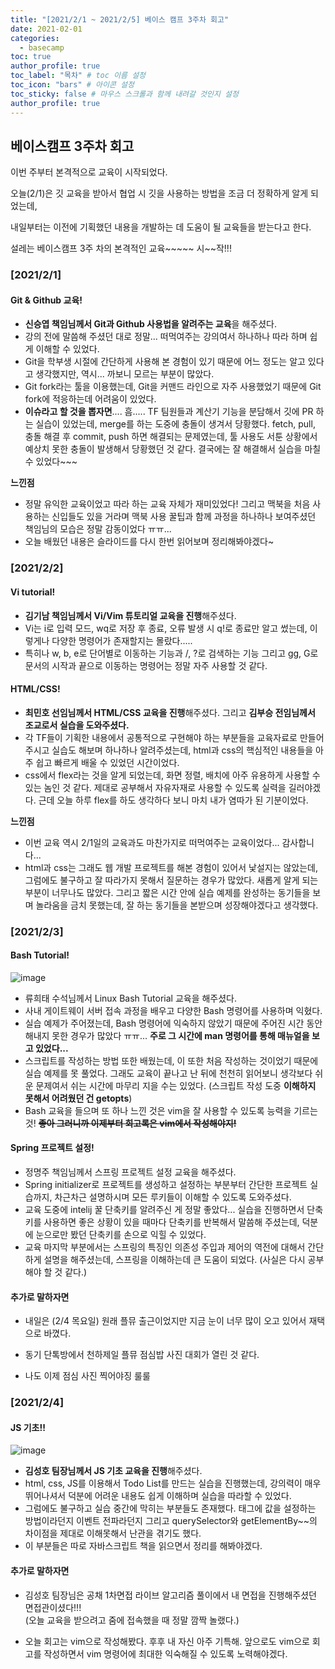 ```yaml
---
title: "[2021/2/1 ~ 2021/2/5] 베이스 캠프 3주차 회고"
date: 2021-02-01
categories: 
  - basecamp
toc: true
author_profile: true
toc_label: "목차" # toc 이름 설정
toc_icon: "bars" # 아이콘 설정
toc_sticky: false # 마우스 스크롤과 함께 내려갈 것인지 설정
author_profile: true
---
```


## 베이스캠프 3주차 회고

이번 주부터 본격적으로 교육이 시작되었다.

오늘(2/1)은 깃 교육을 받아서 협업 시 깃을 사용하는 방법을 조금 더 정확하게 알게 되었는데,

내일부터는 이전에 기획했던 내용을 개발하는 데 도움이 될 교육들을 받는다고 한다.

설레는 베이스캠프 3주 차의 본격적인 교육~~~~~ 시~~작!!!

### [2021/2/1]

#### Git & Github 교육!

- **신승엽 책임님께서 Git과 Github 사용법을 알려주는 교육**을 해주셨다.
- 강의 전에 말씀해 주셨던 대로 정말... 떠먹여주는 강의여서 하나하나 따라 하며 쉽게 이해할 수 있었다.
- Git을 학부생 시절에 간단하게 사용해 본 경험이 있기 때문에 어느 정도는 알고 있다고 생각했지만, 역시... 까보니 모르는 부분이 많았다.
- Git fork라는 툴을 이용했는데, Git을 커맨드 라인으로 자주 사용했었기 때문에 Git fork에 적응하는데 어려움이 있었다.
- **이슈라고 할 것을 뽑자면**.... 흠.....
  TF 팀원들과 계산기 기능을 분담해서 깃에 PR 하는 실습이 있었는데, merge를 하는 도중에 충돌이 생겨서 당황했다. fetch, pull, 충돌 해결 후 commit, push 하면 해결되는 문제였는데, 툴 사용도 서툰 상황에서 예상치 못한 충돌이 발생해서 당황했던 것 같다. 결국에는 잘 해결해서 실습을 마칠 수 있었다~~~

**느낀점**

- 정말 유익한 교육이었고 따라 하는 교육 자체가 재미있었다!
  그리고 맥북을 처음 사용하는 신입들도 있을 거라며
  맥북 사용 꿀팁과 함께 과정을 하나하나 보여주셨던 책임님의 모습은 정말 감동이었다 ㅠㅠ...
- 오늘 배웠던 내용은 슬라이드를 다시 한번 읽어보며 정리해봐야겠다~



### [2021/2/2]

#### Vi tutorial!

- **김기남 책임님께서 Vi/Vim 튜토리얼 교육을 진행**해주셨다.
- Vi는 i로 입력 모드, wq로 저장 후 종료, 오류 발생 시 q!로 종료만 알고 썼는데, 이렇게나 다양한 명령어가 존재할지는 몰랐다.....
- 특히나 w, b, e로 단어별로 이동하는 기능과 /, ?로 검색하는 기능 그리고 gg, G로 문서의 시작과 끝으로 이동하는 명령어는 정말 자주 사용할 것 같다.

#### HTML/CSS!

- **최민호 선임님께서 HTML/CSS 교육을 진행**해주셨다.
  그리고 **김부승 전임님께서 조교로서 실습을 도와주셨다.**
- 각 TF들이 기획한 내용에서 공통적으로 구현해야 하는 부분들을 교육자료로 만들어주시고 실습도 해보며 하나하나 알려주셨는데, html과 css의 핵심적인 내용들을 아주 쉽고 빠르게 배울 수 있었던 시간이었다.
- css에서 flex라는 것을 알게 되었는데, 화면 정렬, 배치에 아주 유용하게 사용할 수 있는 놈인 것 같다. 제대로 공부해서 자유자재로 사용할 수 있도록 실력을 길러야겠다. 
  근데 오늘 하루 flex를 하도 생각하다 보니 마치 내가 염따가 된 기분이었다.



**느낀점**

- 이번 교육 역시 2/1일의 교육과도 마찬가지로 떠먹여주는 교육이었다... 감사합니다...
- html과 css는 그래도 웹 개발 프로젝트를 해본 경험이 있어서 낯설지는 않았는데, 그럼에도 불구하고 잘 따라가지 못해서 질문하는 경우가 많았다. 새롭게 알게 되는 부분이 너무나도 많았다. 그리고 짧은 시간 안에 실습 예제를 완성하는 동기들을 보며 놀라움을 금치 못했는데, 잘 하는 동기들을 본받으며 성장해야겠다고 생각했다.



### [2021/2/3]

#### Bash Tutorial!

![image](https://user-images.githubusercontent.com/37567802/106764222-efca7c00-667a-11eb-8329-6eb2f3d13076.png)

- 류희태 수석님께서 Linux Bash Tutorial 교육을 해주셨다.
- 사내 게이트웨이 서버 접속 과정을 배우고 다양한 Bash 명령어를 사용하며 익혔다.
- 실습 예제가 주어졌는데, Bash 명령어에 익숙하지 않았기 때문에 주어진 시간 동안 해내지 못한 경우가 많았다 ㅠㅠ... **주로 그 시간에 man 명령어를 통해 매뉴얼을 보고 있었다...**
- 스크립트를 작성하는 방법 또한 배웠는데, 이 또한 처음 작성하는 것이었기 때문에 실습 예제를 못 풀었다. 그래도 교육이 끝나고 난 뒤에 천천히 읽어보니 생각보다 쉬운 문제여서 쉬는 시간에 마무리 지을 수는 있었다.
  (스크립트 작성 도중 **이해하지 못해서 어려웠던 건 getopts**)
- Bash 교육을 들으며 또 하나 느낀 것은 vim을 잘 사용할 수 있도록 능력을 기르는 것!
  ~~**좋아 그러니까 이제부터 회고록은 vim에서 작성해야지!**~~

#### Spring 프로젝트 설정!

- 정명주 책임님께서 스프링 프로젝트 설정 교육을 해주셨다.
- Spring initializer로 프로젝트를 생성하고 설정하는 부분부터 간단한 프로젝트 실습까지, 차근차근 설명하시며 모든 루키들이 이해할 수 있도록 도와주셨다.
- 교육 도중에 intelij 꿀 단축키를 알려주신 게 정말 좋았다...
  실습을 진행하면서 단축키를 사용하면 좋은 상황이 있을 때마다 단축키를 반복해서 말씀해 주셨는데, 덕분에 눈으로만 봤던 단축키를 손으로 익힐 수 있었다.
- 교육 마지막 부분에서는 스프링의 특징인 의존성 주입과 제어의 역전에 대해서 간단하게 설명을 해주셨는데, 스프링을 이해하는데 큰 도움이 되었다. (사실은 다시 공부해야 할 것 같다.)

#### 추가로 말하자면

- 내일은 (2/4 목요일) 원래 플뮤 출근이었지만 지금 눈이 너무 많이 오고 있어서 재택으로 바꼈다.

- 동기 단톡방에서 천하제일 플뮤 점심밥 사진 대회가 열린 것 같다.
- 나도 이제 점심 사진 찍어야징 룰룰

### [2021/2/4]

#### JS 기초!!

![image](https://user-images.githubusercontent.com/37567802/106908185-6bdbc700-6742-11eb-9a9c-1dc204af8cea.png)

- **김성호 팀장님께서 JS 기초 교육을 진행**해주셨다.
- html, css, JS를 이용해서 Todo List를 만드는 실습을 진행했는데, 강의력이 매우 뛰어나셔서 덕분에 어려운 내용도 쉽게 이해하며 실습을 따라할 수 있었다.
- 그럼에도 불구하고 실습 중간에 막히는 부분들도 존재했다. 태그에 값을 설정하는 방법이라던지 이벤트 전파라던지 그리고 querySelector와 getElementBy~~의 차이점을 제대로 이해못해서 난관을 겪기도 했다.
- 이 부분들은 따로 자바스크립트 책을 읽으면서 정리를 해봐야겠다.

#### 추가로 말하자면

- 김성호 팀장님은 공채 1차면접 라이브 알고리즘 풀이에서 내 면접을 진행해주셨던 면접관이셨다!!!  
  (오늘 교육을 받으려고 줌에 접속했을 때 정말 깜짝 놀랬다.)

- 오늘 회고는 vim으로 작성해봤다. 후후 내 자신 아주 기특해. 앞으로도 vim으로 회고를 작성하면서 vim 명령어에 최대한 익숙해질 수 있도록 노력해야겠다.